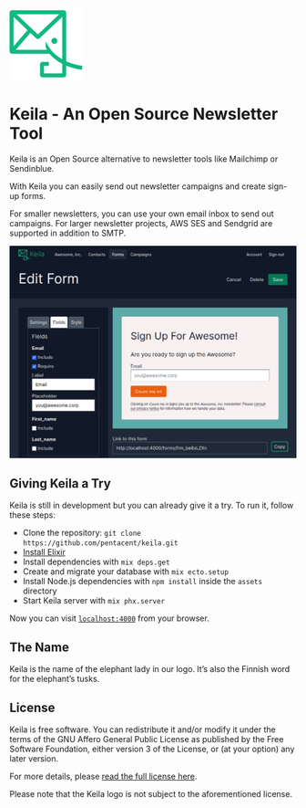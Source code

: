 ![The Keila logo is a stylized elephant](.github/assets/logo.svg)

# Keila - An Open Source Newsletter Tool

Keila is an Open Source alternative to newsletter tools like Mailchimp or
Sendinblue.

With Keila you can easily send out newsletter campaigns and create sign-up
forms.

For smaller newsletters, you can use your own email inbox to send out campaigns.
For larger newsletter projects, AWS SES and Sendgrid are supported in addition
to SMTP.

![Screenshot of the Keila form editor showing color modification and custom texts](.github/assets/screenshot-form.png)

## Giving Keila a Try

Keila is still in development but you can already give it a try.
To run it, follow these steps:

* Clone the repository: 
  `git clone https://github.com/pentacent/keila.git`
* [Install Elixir](https://elixir-lang.org/install.html)
* Install dependencies with `mix deps.get`
* Create and migrate your database with `mix ecto.setup`
* Install Node.js dependencies with `npm install` inside the `assets` directory
* Start Keila server with `mix phx.server`

Now you can visit [`localhost:4000`](http://localhost:4000) from your browser.

## The Name
Keila is the name of the elephant lady in our logo. It’s also the Finnish word
for the elephant’s tusks.

## License
Keila is free software. You can redistribute it and/or modify
it under the terms of the GNU Affero General Public License as
published by the Free Software Foundation, either version 3 of the
License, or (at your option) any later version.

For more details, please [read the full license here](LICENSE.md).

Please note that the Keila logo is not subject to the aforementioned license.
